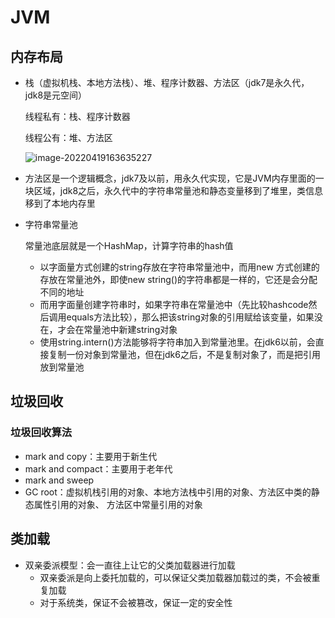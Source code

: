 # JVM

## 内存布局

  - 栈（虚拟机栈、本地方法栈）、堆、程序计数器、方法区（jdk7是永久代，jdk8是元空间）

    线程私有：栈、程序计数器

    线程公有：堆、方法区

    ![image-20220419163635227](C:\Users\97691\AppData\Roaming\Typora\typora-user-images\image-20220419163635227.png)



- 方法区是一个逻辑概念，jdk7及以前，用永久代实现，它是JVM内存里面的一块区域，jdk8之后，永久代中的字符串常量池和静态变量移到了堆里，类信息移到了本地内存里

- 字符串常量池

  常量池底层就是一个HashMap，计算字符串的hash值

  - 以字面量方式创建的string存放在字符串常量池中，而用new 方式创建的存放在常量池外，即使new string()的字符串都是一样的，它还是会分配不同的地址
  - 而用字面量创建字符串时，如果字符串在常量池中（先比较hashcode然后调用equals方法比较），那么把该string对象的引用赋给该变量，如果没在，才会在常量池中新建string对象
  - 使用string.intern()方法能够将字符串加入到常量池里。在jdk6以前，会直接复制一份对象到常量池，但在jdk6之后，不是复制对象了，而是把引用放到常量池

## 垃圾回收
### 垃圾回收算法
  - mark and copy：主要用于新生代
  - mark and compact：主要用于老年代
  - mark and sweep
  - GC root：虚拟机栈引用的对象、本地方法栈中引用的对象、方法区中类的静态属性引用的对象、
  方法区中常量引用的对象


## 类加载

  - 双亲委派模型：会一直往上让它的父类加载器进行加载
    - 双亲委派是向上委托加载的，可以保证父类加载器加载过的类，不会被重复加载
    - 对于系统类，保证不会被篡改，保证一定的安全性